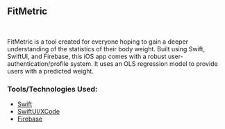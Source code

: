 <h2>FitMetric</h2></br>

FitMetric is a tool created for everyone hoping to gain a deeper understanding of the statistics of their body weight. Built using Swift, SwiftUI, and Firebase, this iOS app comes with a robust user-authentication/profile system. It uses an OLS regression model to provide users with a predicted weight.

### Tools/Technologies Used: <br/>
<ul>
  <li><a href="https://developer.apple.com/swift/">Swift</a></li>
  <li><a href="https://developer.apple.com/xcode/swiftui/">SwiftUI/XCode</a></li>
  <li><a href="https://firebase.google.com/">Firebase</a></li>
</ul>
